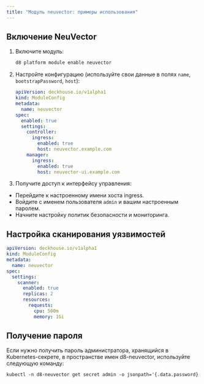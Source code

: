 ```yaml
---
title: "Модуль neuvector: примеры использования"
---
```


## Включение NeuVector

1. Включите модуль:

    ```bash
    d8 platform module enable neuvector
    ```

1. Настройте конфигурацию (используйте свои данные в полях `name`, `bootstrapPassword`, `host`):

    ```yaml
    apiVersion: deckhouse.io/v1alpha1
    kind: ModuleConfig
    metadata:
      name: neuvector
    spec:
      enabled: true
      settings:
        controller:
          ingress:
            enabled: true
            host: neuvector.example.com
        manager:
          ingress:
            enabled: true
            host: neuvector-ui.example.com
    ```

1. Получите доступ к интерфейсу управления:
  - Перейдите к настроенному имени хоста ingress.
  - Войдите с именем пользователя `admin` и вашим настроенным паролем.
  - Начните настройку политик безопасности и мониторинга.

## Настройка сканирования уязвимостей

```yaml
apiVersion: deckhouse.io/v1alpha1
kind: ModuleConfig
metadata:
  name: neuvector
spec:
  settings:
    scanner:
      enabled: true
      replicas: 2
      resources:
        requests:
          cpu: 500m
          memory: 1Gi
```

## Получение пароля

Если нужно получить пароль администратора, хранящийся в Kubernetes-секрете, в пространстве имен d8-neuvector, используйте следующую команду:

```txt
kubectl -n d8-neuvector get secret admin -o jsonpath='{.data.password}' | base64 -d
```
